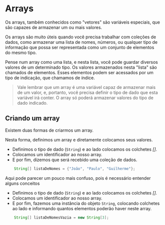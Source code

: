 # Arrays 
Os arrays, também conhecidos como "vetores" são variáveis especiais, que são capazes de armazenar um ou mais valores. 

Os arrays são muito úteis quando você precisa trabalhar com coleções de dados, como armazenar uma lista de nomes, números, ou qualquer tipo de informação que possa ser representada como um conjunto de elementos do mesmo tipo.

Pense num array como uma lista, e nesta lista, você pode guardar diversos valores de um determinado tipo. 
Os valores armazenados nesta "lista" são chamados de elementos. Esses elementos podem ser acessados por um tipo de indicação, que chamamos de índice.
> Vale lembrar que um array é uma variável capaz de armazenar mais de um valor, e, portanto, você precisa definir o tipo de dado que esta variável irá conter. O array só poderá armazenar valores do tipo de dado indicado.


## Criando um array
Existem duas formas de criarmos um array. 

Nesta forma, definimos um array e diretamente colocamos seus valores.
- Definimos o tipo de dado (`String`) e ao lado colocamos os colchetes _[]_. 
- Colocamos um identificador ao nosso array. 
- E por fim, dizemos que será recebido uma coleção de dados. 
```java
    String[] listaDeNomes = {"João", "Paulo", "Guilherme"}; 
```

Aqui pode parecer um pouco mais confuso, pois é necessário entender alguns conceitos 
- Definimos o tipo de dado (`String`) e ao lado colocamos os colchetes _[]_. 
- Colocamos um identificador ao nosso array. 
- E por fim, fazemos uma instância do objeto `String`, colocando colchetes ao lado e informando quantos elementos poderão haver neste array. 

```java
    String[] listaDeNomesVazia = new String[3];
```